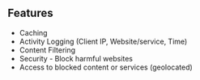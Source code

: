 ## Features
  - Caching
  - Activity Logging (Client IP, Website/service, Time)
  - Content Filtering
  - Security - Block harmful websites
  - Access to blocked content or services (geolocated)
